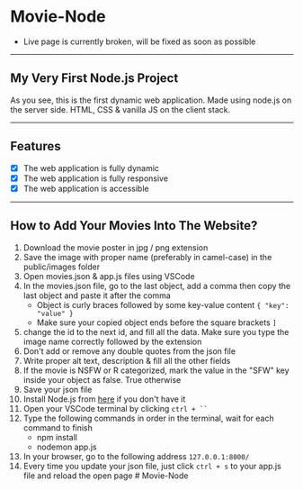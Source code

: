 # Movie-Node

- Live page is currently broken, will be fixed as soon as possible

---

## My Very First Node.js Project

As you see, this is the first dynamic web application. Made using node.js on the server side. HTML, CSS & vanilla JS on the client stack.

---

## Features

- [x] The web application is fully dynamic
- [x] The web application is fully responsive
- [x] The web application is accessible

---

## How to Add Your Movies Into The Website?

1. Download the movie poster in jpg / png extension
1. Save the image with proper name (preferably in camel-case) in the public/images folder
1. Open movies.json & app.js files using VSCode
1. In the movies.json file, go to the last object, add a comma then copy the last object and paste it after the comma
   - Object is curly braces followed by some key-value content `{ "key": "value" }`
   - Make sure your copied object ends before the square brackets `]`
1. change the id to the next id, and fill all the data. Make sure you type the image name correctly followed by the extension
1. Don't add or remove any double quotes from the json file
1. Write proper alt text, description & fill all the other fields
1. If the movie is NSFW or R categorized, mark the value in the "SFW" key inside your object as false. True otherwise
1. Save your json file
1. Install Node.js from [here](https://nodejs.org/en) if you don't have it
1. Open your VSCode terminal by clicking ` ctrl + `` `
1. Type the following commands in order in the terminal, wait for each command to finish
   - npm install
   - nodemon app.js
1. In your browser, go to the following address `127.0.0.1:8000/`
1. Every time you update your json file, just click `ctrl + s` to your app.js file and reload the open page
   #   M o v i e - N o d e 
    
    
